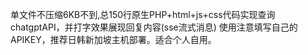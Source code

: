 单文件不压缩6KB不到,总150行原生PHP+html+js+css代码实现查询chatgptAPI，并打字效果展现回复内容(sse流式消息)
使用注意填写自己的APIKEY，推荐日韩新加坡主机部署。适合个人自用。
